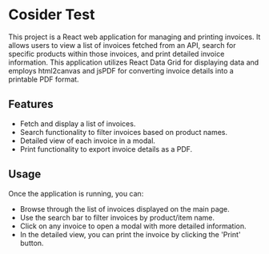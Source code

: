 # Cosider Test

This project is a React web application for managing and printing invoices. It allows users to view a list of invoices fetched from an API, search for specific products within those invoices, and print detailed invoice information. This application utilizes React Data Grid for displaying data and employs html2canvas and jsPDF for converting invoice details into a printable PDF format.

## Features

- Fetch and display a list of invoices.
- Search functionality to filter invoices based on product names.
- Detailed view of each invoice in a modal.
- Print functionality to export invoice details as a PDF.

## Usage
Once the application is running, you can:

- Browse through the list of invoices displayed on the main page.
- Use the search bar to filter invoices by product/item name.
- Click on any invoice to open a modal with more detailed information.
- In the detailed view, you can print the invoice by clicking the 'Print' button.


